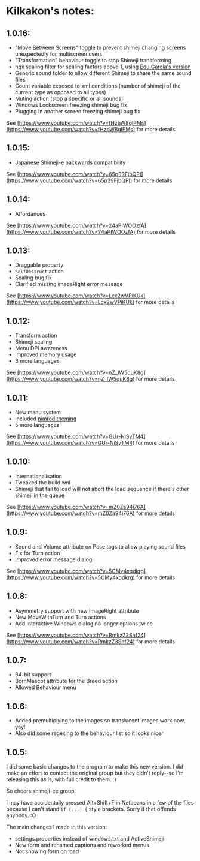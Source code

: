 # Kilkakon's notes:

## 1.0.16:

- "Move Between Screens" toggle to prevent shimeji changing screens unexpectedly for multiscreen users
- "Transformation" behaviour toggle to stop Shimeji transforming
- hqx scaling filter for scaling factors above 1, using [Edu Garcia's version](https://github.com/Arcnor/hqx-java)
- Generic sound folder to allow different Shimeji to share the same sound files
- Count variable exposed to xml conditions (number of shimeji of the current type as opposed to all types)
- Muting action (stop a specific or all sounds)
- Windows Lockscreen freezing shimeji bug fix
- Plugging in another screen freezing shimeji bug fix

See [https://www.youtube.com/watch?v=fHzbW8glPMs](https://www.youtube.com/watch?v=fHzbW8glPMs) for more details

## 1.0.15:

- Japanese Shimeji-e backwards compatibility

See [https://www.youtube.com/watch?v=65p39FjbQPI](https://www.youtube.com/watch?v=65p39FjbQPI) for more details

## 1.0.14:

- Affordances

See [https://www.youtube.com/watch?v=24aPIWOOzfA](https://www.youtube.com/watch?v=24aPIWOOzfA) for more details

## 1.0.13:

- Draggable property
- `SelfDestruct` action
- Scaling bug fix
- Clarified missing imageRight error message

See [https://www.youtube.com/watch?v=Lcx2wVPiKUk](https://www.youtube.com/watch?v=Lcx2wVPiKUk) for more details

## 1.0.12:

- Transform action
- Shimeji scaling
- Menu DPI awareness
- Improved memory usage
- 3 more languages

See [https://www.youtube.com/watch?v=nZ_IW5quK8g](https://www.youtube.com/watch?v=nZ_IW5quK8g) for more details

## 1.0.11:

- New menu system
- Included [nimrod theming](http://nilogonzalez.es/nimrodlf/index-en.html)
- 5 more languages

See [https://www.youtube.com/watch?v=GUr-NiSyTM4](https://www.youtube.com/watch?v=GUr-NiSyTM4) for more details

## 1.0.10:

- Internationalisation
- Tweaked the build xml
- Shimeji that fail to load will not abort the load sequence if there's other shimeji in the queue

See [https://www.youtube.com/watch?v=mZ0Za94i76A](https://www.youtube.com/watch?v=mZ0Za94i76A) for more details

## 1.0.9:

- Sound and Volume attribute on Pose tags to allow playing sound files
- Fix for Turn action
- Improved error message dialog

See [https://www.youtube.com/watch?v=5CMy4xqdkrg](https://www.youtube.com/watch?v=5CMy4xqdkrg) for more details

## 1.0.8:

- Asymmetry support with new ImageRight attribute
- New MoveWithTurn and Turn actions
- Add Interactive Windows dialog no longer options twice

See [https://www.youtube.com/watch?v=RmkzZ3Shf24](https://www.youtube.com/watch?v=RmkzZ3Shf24) for more details

## 1.0.7:

- 64-bit support
- BornMascot attribute for the Breed action
- Allowed Behaviour menu

## 1.0.6:

- Added premultiplying to the images so translucent images work now, yay!
- Also did some regexing to the behaviour list so it looks nicer

## 1.0.5:

I did some basic changes to the program to make this new version. I did make an effort to contact
the original group but they didn't reply--so I'm releasing this as is, with full credit to them. :)

So cheers shimeji-ee group!

I may have accidentally pressed Alt+Shift+F in Netbeans in a few of the files because I can't stand 
`if (...) {` style brackets. Sorry if that offends anybody. :O

The main changes I made in this version:

- settings.properties instead of windows.txt and ActiveShimeji
- New form and renamed captions and reworked menus
- Not showing form on load